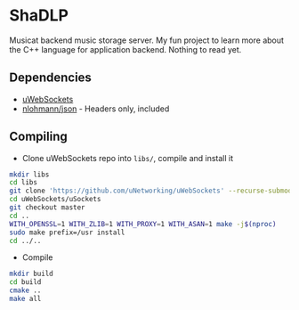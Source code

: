 
# ShaDLP

Musicat backend music storage server. My fun project to learn more about the C++ language for application backend. Nothing to read yet.

## Dependencies

* [uWebSockets](https://github.com/uNetworking/uWebSockets)
* [nlohmann/json](https://github.com/nlohmann/json/tree/develop/single_include/nlohmann) - Headers only, included

## Compiling

* Clone uWebSockets repo into `libs/`, compile and install it

```sh
mkdir libs
cd libs
git clone 'https://github.com/uNetworking/uWebSockets' --recurse-submodules
cd uWebSockets/uSockets
git checkout master
cd ..
WITH_OPENSSL=1 WITH_ZLIB=1 WITH_PROXY=1 WITH_ASAN=1 make -j$(nproc)
sudo make prefix=/usr install
cd ../..
```

* Compile

```sh
mkdir build
cd build
cmake ..
make all
```
